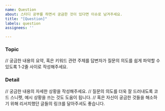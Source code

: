 ```yaml
---
name: Question
about: 스터디 공부를 하면서 궁금한 것이 있다면 이슈로 남겨주세요.
title: "[Question]"
labels: question
assignees: ''

---
```


### Topic

// 궁금한 내용의 요약, 혹은 키워드 관련 주제를 답변자가 질문의 의도를 쉽게 파악할 수 있도록 1-2줄 사이로 작성해주세요.

### Detail

// 궁금한 내용의 자세한 상황을 작성해주세요.
// 질문의 의도를 더욱 잘 드러내도록 코드 스니펫, 예시 상황을 쓰는 것도 도움이 됩니다.
// 혹은 자신이 궁금한 것들을 해소하기 위해 리서치했던 글들의 링크를 달아주셔도 좋습니다.
